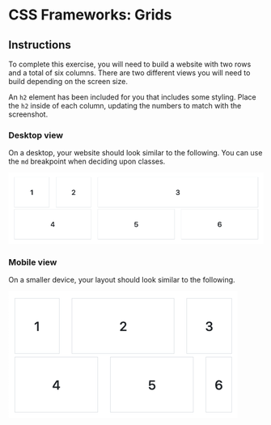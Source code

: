 # CSS Frameworks: Grids

## Instructions

To complete this exercise, you will need to build a website with two rows and a total of six columns. There are two different views you will need to build depending on the screen size.

An `h2` element has been included for you that includes some styling. Place the `h2` inside of each column, updating the numbers to match with the screenshot.

### Desktop view

On a desktop, your website should look similar to the following. You can use the `md` breakpoint when deciding upon classes.

![desktop.png](./desktop.png)

### Mobile view

On a smaller device, your layout should look similar to the following.

![mobile.png](./mobile.png)

